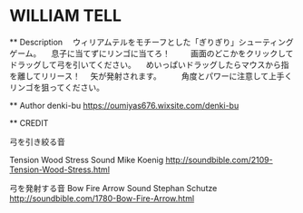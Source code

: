 WILLIAM TELL
============

** Description
　ウィリアムテルをモチーフとした「ぎりぎり」シューティングゲーム。
　息子に当てずにリンゴに当てろ！
　
　画面のどこかをクリックしてドラッグして弓を引いてください。
　めいっぱいドラッグしたらマウスから指を離してリリース！
　矢が発射されます。
　
　角度とパワーに注意して上手くリンゴを狙ってください。

** Author
 denki-bu
 https://oumiyas676.wixsite.com/denki-bu

** CREDIT

弓を引き絞る音

Tension Wood Stress Sound
Mike Koenig 
http://soundbible.com/2109-Tension-Wood-Stress.html

弓を発射する音
Bow Fire Arrow Sound
Stephan Schutze
http://soundbible.com/1780-Bow-Fire-Arrow.html

